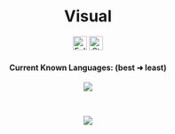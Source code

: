 <h1 align="center">Visual</h1>
<a href="https://github.com/visuality1337"></a>

<p align="center">
  <img height="25" src="https://img.shields.io/github/followers/visuality1337?color=4a12ba&style=for-the-badge&logo=github&label=Follow" alt="Followers"/>
  <img height="25" src="https://img.shields.io/github/stars/visuality1337?color=f429ff&style=for-the-badge&logo=github&label=Stars" alt="Stars"/>
</p>
<h4 align="center">Current Known Languages: (best ➜ least)</h5>
<p align="center">
           <img src="https://skillicons.dev/icons?i=py,cpp,cs,html,php,"/>
</p>

<br>

<p align="center">
  <img src="https://github-readme-stats.vercel.app/api/?username=visuality1337&title_color=674fc9&text_color=9f9f9f&show_icons=true&bg_color=00000000&hide_border=true&icon_color=674fc9&hide_title=true&count_private=true" />
</p>
